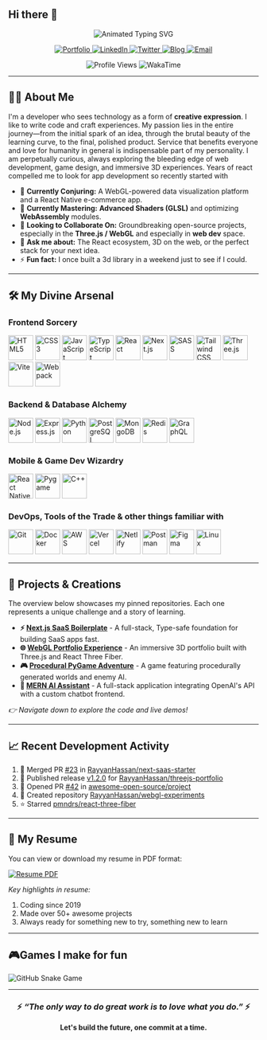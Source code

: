 ## Hi there 👋

<!--   I'm Rayyan, a full-stack web-developer  -->

<div align="center">
  <img src="https://readme-typing-svg.demolab.com?font=Fira+Code&weight=900&size=35&duration=4000&pause=1000&color=22F77D&center=true&vCenter=true&width=600&height=70&lines=Rayyan+Hassan;Full-Stack+Developer;Open+Source+Enthusiast;Coding+Is+My+Playground" alt="Animated Typing SVG" />
</div>

<p align="center">
  <a href="https://rayyanhassan.vercel.app">
    <img src="https://img.shields.io/badge/Portfolio-FF7135?style=for-the-badge&logo=Firefox-Browser&logoColor=white" alt="Portfolio">
  </a>
  <a href="https://www.linkedin.com/in/rayyanhassan/">
    <img src="https://img.shields.io/badge/LinkedIn-0077B5?style=for-the-badge&logo=linkedin&logoColor=white" alt="LinkedIn">
  </a>
  <a href="https://twitter.com/rayyanhassan">
    <img src="https://img.shields.io/badge/Twitter-1DA1F2?style=for-the-badge&logo=twitter&logoColor=white" alt="Twitter">
  </a>
  <a href="https://blog.rayyanhassan.vercel.app">
    <img src="https://img.shields.io/badge/Technical_Blog-FF5722?style=for-the-badge&logo=medium&logoColor=white" alt="Blog">
  </a>
  <a href="mailto:hassanrayyan758@example.com">
    <img src="https://img.shields.io/badge/Email-D14836?style=for-the-badge&logo=gmail&logoColor=white" alt="Email">
  </a>
</p>

<p align="center">
  <img src="https://komarev.com/ghpvc/?username=RayyanHassan&label=Profile%20Views&color=0e75b6&style=flat" alt="Profile Views" />
  <img src="https://wakatime.com/badge/user/your-wakatime-id.svg?style=flat" alt="WakaTime" />
</p>

---

## 🧙‍♂️ About Me

I'm a developer who sees technology as a form of **creative expression**. I like to write code and craft experiences. My passion lies in the entire journey—from the initial spark of an idea, through the brutal beauty of the learning curve, to the final, polished product. Service that benefits everyone and love for humanity in general is indispensable part of my personality. I am perpetually curious, always exploring the bleeding edge of web development, game design, and immersive 3D experiences. Years of react compelled me to look for app development so recently started with 

- 🔭 **Currently Conjuring:** A WebGL-powered data visualization platform and a React Native e-commerce app.
- 🌱 **Currently Mastering:** **Advanced Shaders (GLSL)** and optimizing **WebAssembly** modules.
- 👯 **Looking to Collaborate On:** Groundbreaking open-source projects, especially in the **Three.js / WebGL** and especially in **web dev** space.
- 💬 **Ask me about:** The React ecosystem, 3D on the web, or the perfect stack for your next idea.
- ⚡ **Fun fact:** I once built a 3d library in a weekend just to see if I could.

---

## 🛠️ My Divine Arsenal

### **Frontend Sorcery**
<p align="left">
  <a href="https://developer.mozilla.org/en-US/docs/Web/HTML" target="_blank" rel="noreferrer"><img src="https://skillicons.dev/icons?i=html" height="50" alt="HTML5" title="HTML5" /></a>
  <a href="https://developer.mozilla.org/en-US/docs/Web/CSS" target="_blank" rel="noreferrer"><img src="https://skillicons.dev/icons?i=css" height="50" alt="CSS3" title="CSS3" /></a>
  <a href="https://developer.mozilla.org/en-US/docs/Web/JavaScript" target="_blank" rel="noreferrer"><img src="https://skillicons.dev/icons?i=js" height="50" alt="JavaScript" title="JavaScript" /></a>
  <a href="https://www.typescriptlang.org/" target="_blank" rel="noreferrer"><img src="https://skillicons.dev/icons?i=ts" height="50" alt="TypeScript" title="TypeScript" /></a>
  <a href="https://reactjs.org/" target="_blank" rel="noreferrer"><img src="https://skillicons.dev/icons?i=react" height="50" alt="React" title="React" /></a>
  <a href="https://nextjs.org/" target="_blank" rel="noreferrer"><img src="https://skillicons.dev/icons?i=nextjs" height="50" alt="Next.js" title="Next.js" /></a>
  <a href="https://sass-lang.com/" target="_blank" rel="noreferrer"><img src="https://skillicons.dev/icons?i=sass" height="50" alt="SASS" title="SASS" /></a>
  <a href="https://tailwindcss.com/" target="_blank" rel="noreferrer"><img src="https://skillicons.dev/icons?i=tailwind" height="50" alt="Tailwind CSS" title="Tailwind CSS" /></a>
  <a href="https://threejs.org/" target="_blank" rel="noreferrer"><img src="https://skillicons.dev/icons?i=threejs" height="50" alt="Three.js" title="Three.js" /></a>
  <a href="https://vitejs.dev/" target="_blank" rel="noreferrer"><img src="https://skillicons.dev/icons?i=vite" height="50" alt="Vite" title="Vite" /></a>
  <a href="https://webpack.js.org/" target="_blank" rel="noreferrer"><img src="https://skillicons.dev/icons?i=webpack" height="50" alt="Webpack" title="Webpack" /></a>
</p>

### **Backend & Database Alchemy**
<p align="left">
  <a href="https://nodejs.org" target="_blank" rel="noreferrer"><img src="https://skillicons.dev/icons?i=nodejs" height="50" alt="Node.js" title="Node.js" /></a>
  <a href="https://expressjs.com" target="_blank" rel="noreferrer"><img src="https://skillicons.dev/icons?i=express" height="50" alt="Express.js" title="Express.js" /></a>
  <a href="https://www.python.org" target="_blank" rel="noreferrer"><img src="https://skillicons.dev/icons?i=python" height="50" alt="Python" title="Python" /></a>
  <a href="https://www.postgresql.org" target="_blank" rel="noreferrer"><img src="https://skillicons.dev/icons?i=postgresql" height="50" alt="PostgreSQL" title="PostgreSQL" /></a>
  <a href="https://www.mongodb.com/" target="_blank" rel="noreferrer"><img src="https://skillicons.dev/icons?i=mongodb" height="50" alt="MongoDB" title="MongoDB" /></a>
  <a href="https://redis.io" target="_blank" rel="noreferrer"><img src="https://skillicons.dev/icons?i=redis" height="50" alt="Redis" title="Redis" /></a>
  <a href="https://graphql.org" target="_blank" rel="noreferrer"><img src="https://skillicons.dev/icons?i=graphql" height="50" alt="GraphQL" title="GraphQL" /></a>
</p>

### **Mobile & Game Dev Wizardry**
<p align="left">
  <a href="https://reactnative.dev/" target="_blank" rel="noreferrer"><img src="https://skillicons.dev/icons?i=react" height="50" alt="React Native" title="React Native" /></a>
  <a href="https://www.pygame.org/" target="_blank" rel="noreferrer"><img src="https://github.com/devicons/devicon/blob/master/icons/pygame/pygame-original.svg" height="50" alt="Pygame" title="Pygame" /></a>
  <a href="https://isocpp.org/" target="_blank" rel="noreferrer"><img src="https://skillicons.dev/icons?i=cpp" height="50" alt="C++" title="C++" /></a>
</p>

### **DevOps, Tools of the Trade & other things familiar with**
<p align="left">
  <a href="https://git-scm.com/" target="_blank" rel="noreferrer"><img src="https://skillicons.dev/icons?i=git" height="50" alt="Git" title="Git" /></a>
  <a href="https://www.docker.com/" target="_blank" rel="noreferrer"><img src="https://skillicons.dev/icons?i=docker" height="50" alt="Docker" title="Docker" /></a>
  <a href="https://aws.amazon.com" target="_blank" rel="noreferrer"><img src="https://skillicons.dev/icons?i=aws" height="50" alt="AWS" title="AWS" /></a>
  <a href="https://vercel.com/" target="_blank" rel="noreferrer"><img src="https://skillicons.dev/icons?i=vercel" height="50" alt="Vercel" title="Vercel" /></a>
  <a href="https://www.netlify.com/" target="_blank" rel="noreferrer"><img src="https://skillicons.dev/icons?i=netlify" height="50" alt="Netlify" title="Netlify" /></a>
  <a href="https://postman.com" target="_blank" rel="noreferrer"><img src="https://skillicons.dev/icons?i=postman" height="50" alt="Postman" title="Postman" /></a>
  <a href="https://www.figma.com/" target="_blank" rel="noreferrer"><img src="https://skillicons.dev/icons?i=figma" height="50" alt="Figma" title="Figma" /></a>
  <a href="https://www.linux.org/" target="_blank" rel="noreferrer"><img src="https://skillicons.dev/icons?i=linux" height="50" alt="Linux" title="Linux" /></a>
</p>

---


## 📌 Projects & Creations

The overview below showcases my pinned repositories. Each one represents a unique challenge and a story of learning.

*   **⚡ [Next.js SaaS Boilerplate](https://github.com/RayyanHassan/next-saas-starter)** - A full-stack, Type-safe foundation for building SaaS apps fast.
*   **🌐 [WebGL Portfolio Experience](https://github.com/RayyanHassan/threejs-portfolio)** - An immersive 3D portfolio built with Three.js and React Three Fiber.
*   **🎮 [Procedural PyGame Adventure](https://github.com/RayyanHassan/pygame-adventure)** - A game featuring procedurally generated worlds and enemy AI.
*   **🤖 [MERN AI Assistant](https://github.com/RayyanHassan/mern-ai-chatbot)** - A full-stack application integrating OpenAI's API with a custom chatbot frontend.

*👉 Navigate down to explore the code and live demos!*

---

## 📈 Recent Development Activity

<!--START_SECTION:activity-->
1. 🎉 Merged PR [#23](https://github.com/RayyanHassan/next-saas-starter/pull/23) in [RayyanHassan/next-saas-starter](https://github.com/RayyanHassan/next-saas-starter)
2. 🚀 Published release [v1.2.0](https://github.com/RayyanHassan/threejs-portfolio/releases/tag/v1.2.0) for [RayyanHassan/threejs-portfolio](https://github.com/RayyanHassan/threejs-portfolio)
3. 💪 Opened PR [#42](https://github.com/awesome-open-source/project/pull/42) in [awesome-open-source/project](https://github.com/awesome-open-source/project)
4. 🎨 Created repository [RayyanHassan/webgl-experiments](https://github.com/RayyanHassan/webgl-experiments)
5. ⭐ Starred [pmndrs/react-three-fiber](https://github.com/pmndrs/react-three-fiber)
<!--END_SECTION:activity-->

---

## 📄 My Resume

You can view or download my resume in PDF format:

[![Resume PDF](https://img.shields.io/badge/Download_Resume-FF6B6B?style=for-the-badge&logo=adobeacrobatreader&logoColor=white)](https://github.com/RayyanHassan/RayyanHassan/raw/main/assets/Rayyan_Hassan_Resume.pdf)

*Key highlights in resume:*
1. Coding since 2019
2. Made over 50+ awesome projects
3. Always ready for something new to try, something new to learn

---

## 🎮Games I make for fun

![GitHub Snake Game](https://github.com/RayyanHassan/RayyanHassan/blob/output/github-contribution-grid-snake.svg)

---

<div align="center">

### ⚡️ <i>“The only way to do great work is to love what you do.”</i> ⚡️

**Let's build the future, one commit at a time.**

</div>
